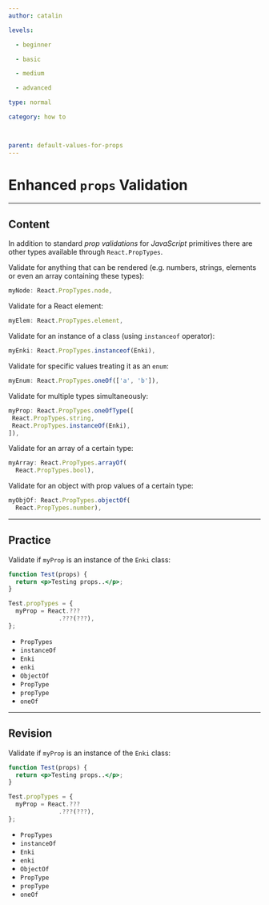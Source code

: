 ```yaml
---
author: catalin

levels:

  - beginner

  - basic

  - medium

  - advanced

type: normal

category: how to



parent: default-values-for-props
---
```


# Enhanced `props` Validation

---

## Content

In addition to standard _prop validations_ for _JavaScript_ primitives there are other types available through `React.PropTypes`.

Validate for anything that can be rendered (e.g. numbers, strings, elements or even an array containing these types):

```jsx
myNode: React.PropTypes.node,
```

Validate for a React element:

```jsx
myElem: React.PropTypes.element,
```

Validate for an instance of a class (using `instanceof` operator):

```jsx
myEnki: React.PropTypes.instanceof(Enki),
```

Validate for specific values treating it as an `enum`:

```jsx
myEnum: React.PropTypes.oneOf(['a', 'b']),
```

Validate for multiple types simultaneously:

```jsx
myProp: React.PropTypes.oneOfType([
 React.PropTypes.string,
 React.PropTypes.instanceOf(Enki),
]),
```

Validate for an array of a certain type:

```jsx
myArray: React.PropTypes.arrayOf(
  React.PropTypes.bool),
```

Validate for an object with prop values of a certain type:

```jsx
myObjOf: React.PropTypes.objectOf(
  React.PropTypes.number),
```

---

## Practice

Validate if `myProp` is an instance of the `Enki` class:

```jsx
function Test(props) {
  return <p>Testing props..</p>;
}

Test.propTypes = {
  myProp = React.???
              .???(???),
};
```

- `PropTypes`
- `instanceOf`
- `Enki`
- `enki`
- `ObjectOf`
- `PropType`
- `propType`
- `oneOf`

---

## Revision

Validate if `myProp` is an instance of the `Enki` class:

```jsx
function Test(props) {
  return <p>Testing props..</p>;
}

Test.propTypes = {
  myProp = React.???
              .???(???),
};
```

- `PropTypes`
- `instanceOf`
- `Enki`
- `enki`
- `ObjectOf`
- `PropType`
- `propType`
- `oneOf`
